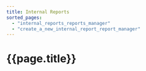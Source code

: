 ```yaml
---
title: Internal Reports
sorted_pages:
  - "internal_reports_reports_manager"
  - "create_a_new_internal_report_report_manager"
---
```

# {{page.title}}
